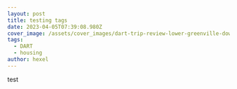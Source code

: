 ```yaml
---
layout: post
title: testing tags
date: 2023-04-05T07:39:08.980Z
cover_image: /assets/cover_images/dart-trip-review-lower-greenville-downtown-garland.webp
tags:
  - DART
  - housing
author: hexel
---
```

test